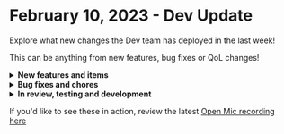 # February 10, 2023 - Dev Update

Explore what new changes the Dev team has deployed in the last week!

This can be anything from new features, bug fixes or QoL changes!

<details>

<summary><strong>New features and items</strong></summary>

* Added Azure integration
* OpenAI integration
* Allowed webhooks to receive workflow output
* Added ability to favorite actions
* Added ability to add/edit tags from workflow editor
* Added “started” and “finished” times to workflow results
* Support account selection in Microsoft integration approval
* Gave users easier access to optionally choose a template for a text field
* Added action in ConnectWise Manage to create project
* Added Rewst actions for user invites, users, and forms

</details>

<details>

<summary><strong>Bug fixes and chores</strong></summary>

* Fixed bug where `/embed` was not working with dynamic form links
* Fixed bug where Immybot page would crash on “Test Configuration” failures
* Fixed bug where organizations could not be removed from triggers
* Fixed filtering for organizations who have consented to CSP
* When modifying users role, we were seeing a white screen error in certain circumstances
* When sharing jinja with a the role member, also share with higher hierarchy roles (admin/staff)
* Fixed bug preventing some workflows from saving after changes to underlying actions
* Fixed NAble integration

</details>

<details>

<summary><strong>In review, testing and development</strong></summary>

* Add timezone support for cron triggers
* Fix cloning items with circular references
* Microsoft graph subscription triggers
* Auvik integration

</details>

If you'd like to see these in action, review the latest [Open Mic recording here](../roc-open-mics/2023-roc-open-mics/february-10th-2023-todays-description-brought-to-you-by-chatgpt.md)
